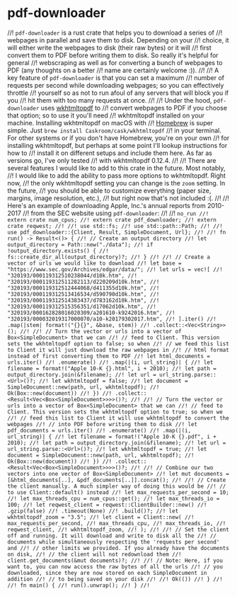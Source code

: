 # pdf-downloader

//! `pdf-downloader` is a rust crate that helps you to download a series of
//! webpages in parallel and save them to disk. Depending on your
//! choice, it will either write the webpages to disk (their raw bytes) or it will
//! first convert them to PDF before writing them to disk. So really it's helpful for general
//! webscraping as well as for converting a bunch of webpages to PDF (any thoughts on a better
//! name are certainly welcome :)).
//!
//! A key feature of `pdf-downloader` is that you can set a maximum
//! number of requests per second while downloading webpages; so you can effectively throttle
//! yourself so as not to run afoul of any servers that will block you if you
//! hit them with too many requests at once.
//!
//! Under the hood, `pdf-downloader` uses [wkhtmltopdf](https://wkhtmltopdf.org/) to
//! convert webpages to PDF if you choose that option; so to use it you'll need
//! wkhtmltopdf installed on your machine. Installing wkhtmltopdf on macOS with
//! [Homebrew](https://brew.sh/) is super simple. Just `brew install Caskroom/cask/wkhtmltopdf`
//! in your terminal. For other systems or if you don't have Homebrew, you're on your own
//! for installing wkhtmltopdf, but perhaps at some point I'll lookup instructions for how to
//! install it on different setups and include them here. As far as versions go, I've only tested
//! with wkhtmltopdf 0.12.4.
//!
//! There are several features I would like to add to this crate in the future. Most notably,
//! I would like to add the ability to pass more options to wkhtmltopdf. Right now,
//! the only wkhtmltopdf setting you can change is the `zoom` setting. In the future,
//! you should be able to customize everything (paper size, margins, image resolution, etc.),
//! but right now that's not included :(.
//!
//! Here's an example of downloading Apple, Inc.'s annual reports from 2010-2017
//! from the SEC website using `pdf-downloader`:
//!
//! `no_run //! extern crate num_cpus; //! extern crate pdf_downloader; //! extern crate reqwest; //! //! use std::fs; //! use std::path::Path; //! //! use pdf_downloader::{Client, Result, SimpleDocument, Url}; //! //! fn run() -> Result<()> { //! // Create an output directory //! let output_directory = Path::new("./data"); //! if !output_directory.exists() { //! fs::create_dir_all(output_directory)?; //! } //! //! // Create a vector of urls we would like to download //! let base = "https://www.sec.gov/Archives/edgar/data/"; //! let urls = vec![ //! "320193/000119312510238044/d10k.htm", //! "320193/000119312511282113/d220209d10k.htm", //! "320193/000119312512444068/d411355d10k.htm", //! "320193/000119312513416534/d590790d10k.htm", //! "320193/000119312514383437/d783162d10k.htm", //! "320193/000119312515356351/d17062d10k.htm", //! "320193/000162828016020309/a201610-k9242016.htm", //! "320193/000032019317000070/a10-k20179302017.htm", //! ].iter() //! .map(|stem| format!("{}{}", &base, stem)) //! .collect::<Vec<String>>(); //! //! // Turn the vector or urls into a vector of Box<SimpleDocument> that we can //! // feed to Client. This version sets the wkhtmltopdf option to false; so when //! // we feed this list to Client it will just download the raw webpages in //! // html format instead of first converting them to PDF //! let html_documents = urls.iter() //! .enumerate() //! .map(|(i, url_string)| { //! let filename = format!("Apple 10-K {}.html", i + 2010); //! let path = output_directory.join(&filename); //! let url = url_string.parse::<Url>()?; //! let wkhtmltopdf = false; //! let document = SimpleDocument::new(path, url, wkhtmltopdf); //! Ok(Box::new(document)) //! }) //! .collect::<Result<Vec<Box<SimpleDocument>>>>()?; //! //! // Turn the vector or urls into a vector of Box<SimpleDocument> that we can //! // feed to Client. This version sets the wkhtmltopdf option to true; so when we //! // feed this list to Client it will use wkhtmltopdf to convert the webpages //! // into PDF before writing them to disk //! let pdf_documents = urls.iter() //! .enumerate() //! .map(|(i, url_string)| { //! let filename = format!("Apple 10-K {}.pdf", i + 2010); //! let path = output_directory.join(&filename); //! let url = url_string.parse::<Url>()?; //! let wkhtmltopdf = true; //! let document = SimpleDocument::new(path, url, wkhtmltopdf); //! Ok(Box::new(document)) //! }) //! .collect::<Result<Vec<Box<SimpleDocument>>>>()?; //! //! // Combine our two vectors into one vector of Box<SimpleDocument> //! let mut documents = [&html_documents[..], &pdf_documents[..]].concat(); //! //! // Create the client manually. A much simpler way of doing this would be //! // to use Client::default() instead //! let max_requests_per_second = 10; //! let max_threads_cpu = num_cpus::get(); //! let max_threads_io = 100; //! let reqwest_client = reqwest::ClientBuilder::new() //! .gzip(false) //! .timeout(None) //! .build()?; //! let wkhtmltopdf_zoom = "3.5"; //! let client = Client::new( //! max_requests_per_second, //! max_threads_cpu, //! max_threads_io, //! reqwest_client, //! wkhtmltopdf_zoom, //! ); //! //! // Set the client off and running. It will download and write to disk all the //! // documents while simultaneously respecting the 'requests per second' and //! // other limits we provided. If you already have the documents on disk, //! // the client will not redownload them //! client.get_documents(&mut documents)?; //! //! // Note: Here, if you want to, you can now access the raw bytes of all the urls //! // you downloaded, since they are now stored on each SimpleDocument in addition //! // to being saved on your disk //! //! Ok(()) //! } //! //! fn main() { //! run().unwrap(); //! } //!`
